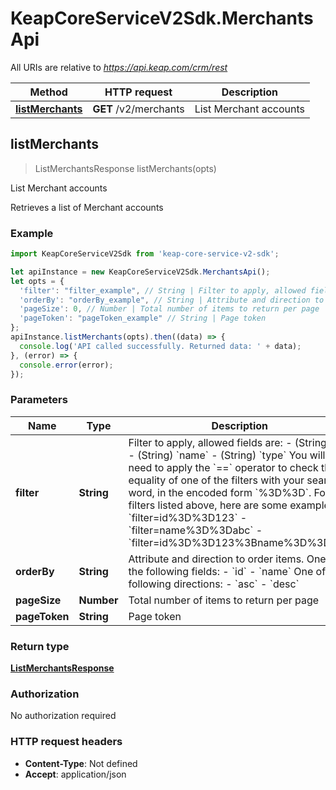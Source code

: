 # KeapCoreServiceV2Sdk.MerchantsApi

All URIs are relative to *https://api.keap.com/crm/rest*

Method | HTTP request | Description
------------- | ------------- | -------------
[**listMerchants**](MerchantsApi.md#listMerchants) | **GET** /v2/merchants | List Merchant accounts



## listMerchants

> ListMerchantsResponse listMerchants(opts)

List Merchant accounts

Retrieves a list of Merchant accounts

### Example

```javascript
import KeapCoreServiceV2Sdk from 'keap-core-service-v2-sdk';

let apiInstance = new KeapCoreServiceV2Sdk.MerchantsApi();
let opts = {
  'filter': "filter_example", // String | Filter to apply, allowed fields are: - (String) `id` - (String) `name` - (String) `type` You will need to apply the `==` operator to check the equality of one of the filters with your searched word, in the encoded form `%3D%3D`. For the filters listed above, here are some examples: - `filter=id%3D%3D123` - `filter=name%3D%3Dabc` - `filter=id%3D%3D123%3Bname%3D%3Dabc` 
  'orderBy': "orderBy_example", // String | Attribute and direction to order items. One of the following fields: - `id` - `name`  One of the following directions: - `asc` - `desc`
  'pageSize': 0, // Number | Total number of items to return per page
  'pageToken': "pageToken_example" // String | Page token
};
apiInstance.listMerchants(opts).then((data) => {
  console.log('API called successfully. Returned data: ' + data);
}, (error) => {
  console.error(error);
});

```

### Parameters


Name | Type | Description  | Notes
------------- | ------------- | ------------- | -------------
 **filter** | **String**| Filter to apply, allowed fields are: - (String) &#x60;id&#x60; - (String) &#x60;name&#x60; - (String) &#x60;type&#x60; You will need to apply the &#x60;&#x3D;&#x3D;&#x60; operator to check the equality of one of the filters with your searched word, in the encoded form &#x60;%3D%3D&#x60;. For the filters listed above, here are some examples: - &#x60;filter&#x3D;id%3D%3D123&#x60; - &#x60;filter&#x3D;name%3D%3Dabc&#x60; - &#x60;filter&#x3D;id%3D%3D123%3Bname%3D%3Dabc&#x60;  | [optional] 
 **orderBy** | **String**| Attribute and direction to order items. One of the following fields: - &#x60;id&#x60; - &#x60;name&#x60;  One of the following directions: - &#x60;asc&#x60; - &#x60;desc&#x60; | [optional] 
 **pageSize** | **Number**| Total number of items to return per page | [optional] 
 **pageToken** | **String**| Page token | [optional] 

### Return type

[**ListMerchantsResponse**](ListMerchantsResponse.md)

### Authorization

No authorization required

### HTTP request headers

- **Content-Type**: Not defined
- **Accept**: application/json

